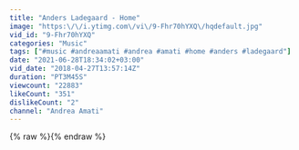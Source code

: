 ```yaml
---
title: "Anders Ladegaard - Home"
image: "https:\/\/i.ytimg.com\/vi\/9-Fhr70hYXQ\/hqdefault.jpg"
vid_id: "9-Fhr70hYXQ"
categories: "Music"
tags: ["#music #andreaamati #andrea #amati #home #anders #ladegaard"]
date: "2021-06-28T18:34:02+03:00"
vid_date: "2018-04-27T13:57:14Z"
duration: "PT3M45S"
viewcount: "22883"
likeCount: "351"
dislikeCount: "2"
channel: "Andrea Amati"
---
```

{% raw %}{% endraw %}
